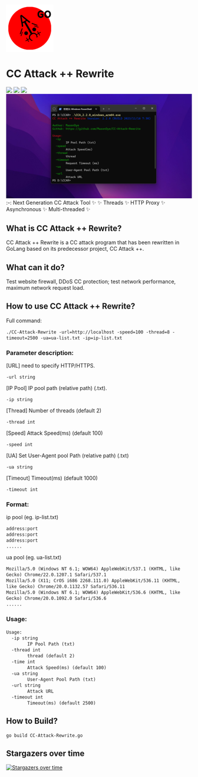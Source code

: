 ![CC Attack Rewrite](https://github.com/MasonDye/CC-Attack-Rewrite/blob/95728b220dc90c762ce9034904ec9489037854b7/img/CCAttack%2B%2BGo128.png)
# CC Attack ++ Rewrite
![](https://img.shields.io/badge/Build-success-green) ![](https://img.shields.io/badge/Version-2.2.3-orange) ![](https://img.shields.io/badge/Author-MasonDye-blue)
![CC Attack Rewrite preview](https://github.com/MasonDye/CC-Attack-Rewrite/blob/main/img/Preview.png)
:-:
Next Generation CC Attack Tool ✨
✨ Threads ✨ HTTP Proxy ✨ Asynchronous ✨ Multi-threaded ✨

## What is CC Attack ++ Rewrite?
CC Attack ++ Rewrite is a CC attack program that has been rewritten in GoLang based on its predecessor project, CC Attack ++.

## What can it do?
Test website firewall, DDoS CC protection; test network performance, maximum network request load.

## How to use CC Attack ++ Rewrite?
Full command:
<pre><code>./CC-Attack-Rewrite -url=http://localhost -speed=100 -thread=8 -timeout=2500 -ua=ua-list.txt -ip=ip-list.txt</code></pre>

### Parameter description:

[URL] need to specify HTTP/HTTPS.
<pre><code>-url string</code></pre>

[IP Pool] IP pool path (relative path) (.txt).
<pre><code>-ip string</code></pre>

[Thread] Number of threads (default 2)
<pre><code>-thread int</code></pre>

[Speed] Attack Speed(ms) (default 100)
<pre><code>-speed int</code></pre>

[UA] Set User-Agent pool Path (relative path) (.txt)
<pre><code>-ua string</code></pre>

[Timeout] Timeout(ms) (default 1000)
<pre><code>-timeout int</code></pre>

### Format: 
ip pool (eg. ip-list.txt)
<pre><code>address:port
address:port
address:port
......</code></pre>

ua pool (eg. ua-list.txt)
<pre><code>Mozilla/5.0 (Windows NT 6.1; WOW64) AppleWebKit/537.1 (KHTML, like Gecko) Chrome/22.0.1207.1 Safari/537.1
Mozilla/5.0 (X11; CrOS i686 2268.111.0) AppleWebKit/536.11 (KHTML, like Gecko) Chrome/20.0.1132.57 Safari/536.11
Mozilla/5.0 (Windows NT 6.1; WOW64) AppleWebKit/536.6 (KHTML, like Gecko) Chrome/20.0.1092.0 Safari/536.6
......</code></pre>

### Usage:
<pre><code>Usage:
  -ip string
        IP Pool Path (txt)
  -thread int
        thread (default 2)
  -time int
        Attack Speed(ms) (default 100)
  -ua string
        User-Agent Pool Path (txt)
  -url string
        Attack URL
  -timeout int
        Timeout(ms) (default 2500)</code></pre>

## How to Build?
<pre><code>go build CC-Attack-Rewrite.go</code></pre>

## Stargazers over time
[![Stargazers over time](https://starchart.cc/MasonDye/CC-Attack-Rewrite.svg)](https://starchart.cc/MasonDye/CC-Attack-Rewrite)
